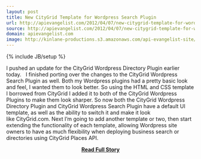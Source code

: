```yaml
---
layout: post
title: New CityGrid Template for Wordpress Search Plugin
url: http://apievangelist.com/2012/04/07/new-citygrid-template-for-wordpress-search-plugin/
source: http://apievangelist.com/2012/04/07/new-citygrid-template-for-wordpress-search-plugin/
domain: apievangelist.com
image: http://kinlane-productions.s3.amazonaws.com/api-evangelist-site/blog/wordpress-logo.jpg
---
```

{% include JB/setup %}<p>I pushed an&nbsp;update for the CityGrid Wordpress Directory Plugin&nbsp;earlier today. &nbsp; I finished porting over the changes to the&nbsp;CityGrid Wordpress Search Plugin&nbsp;as well.
Both my Wordpress plugins had a pretty basic look and feel, I wanted them to look better. So using the&nbsp;HTML and CSS template I borrowed from CityGrid&nbsp;I added it to both of the CityGrid Wordpress Plugins to make them look sharper.
So now both the&nbsp;CityGrid Wordpress Directory Plugin&nbsp;and&nbsp;CityGrid Wordpress Search Plugin&nbsp;have a default UI template, as well as the ability to switch it and make it look like&nbsp;CityGrid.com.
Next I&rsquo;m going to add another template or two, then start extending the functionality of each template, allowing Wordpress site owners to have as much flexibility when deploying business search or directories using&nbsp;CityGrid Places API.</p>
<center><p><a href="http://apievangelist.com/2012/04/07/new-citygrid-template-for-wordpress-search-plugin/" style='padding:25px; font-sze:18px; font-weight: bold;'>Read Full Story</a></p></center>

